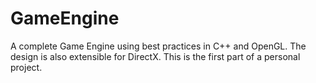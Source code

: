 # GameEngine
A complete Game Engine using best practices in C++ and OpenGL. The design is also extensible for DirectX. This is the first part of a personal project.

